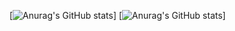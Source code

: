 [![Anurag's GitHub stats](https://github-readme-stats.vercel.app/api?username=mher-s)]
[![Anurag's GitHub stats](https://github-readme-stats.vercel.app/api?username=mher-s)]

